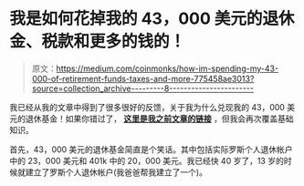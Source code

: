 # 我是如何花掉我的 43，000 美元的退休金、税款和更多的钱的！

> 原文：<https://medium.com/coinmonks/how-im-spending-my-43-000-of-retirement-funds-taxes-and-more-775458ae3013?source=collection_archive---------8----------------------->

我已经从我的文章中得到了很多很好的反馈，关于我为什么兑现我的 43，000 美元的退休基金！如果你错过了， [**这里是我之前文章的链接**](/@coder828/why-i-cashed-out-my-retirement-funds-and-going-all-in-on-this-one-investment-38d075d03dc0) ，但我会再次覆盖基础知识。

首先，43，000 美元的退休基金简直是个笑话。其中包括实际罗斯个人退休帐户中的 23，000 美元和 401k 中的 20，000 美元。我已经快 40 岁了，13 岁的时候就建立了罗斯个人退休帐户(我爸爸帮我建立了一个)。